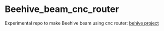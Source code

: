 # Beehive_beam_cnc_router
Experimental repo to make Beehive beam using cnc router: [behive project](https://gitlab.cba.mit.edu/quentinbolsee/beehive-axes/-/tree/main/parts?ref_type=heads)

